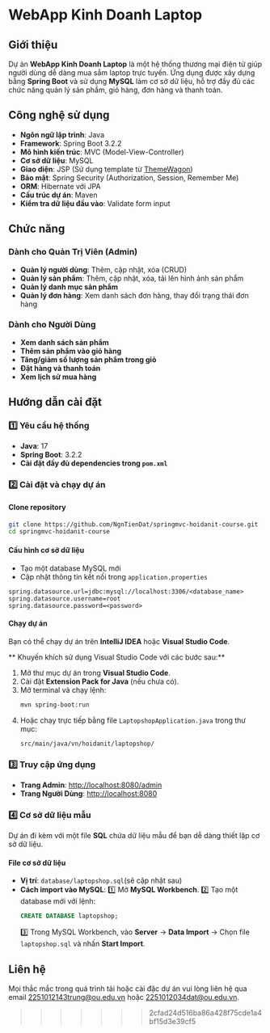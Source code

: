 # WebApp Kinh Doanh Laptop

## Giới thiệu
Dự án **WebApp Kinh Doanh Laptop** là một hệ thống thương mại điện tử giúp người dùng dễ dàng mua sắm laptop trực tuyến. Ứng dụng được xây dựng bằng **Spring Boot** và sử dụng **MySQL** làm cơ sở dữ liệu, hỗ trợ đầy đủ các chức năng quản lý sản phẩm, giỏ hàng, đơn hàng và thanh toán.

## Công nghệ sử dụng
- **Ngôn ngữ lập trình**: Java
- **Framework**: Spring Boot 3.2.2
- **Mô hình kiến trúc**: MVC (Model-View-Controller)
- **Cơ sở dữ liệu**: MySQL
- **Giao diện**: JSP (Sử dụng template từ [ThemeWagon](https://themewagon.com/))
- **Bảo mật**: Spring Security (Authorization, Session, Remember Me)
- **ORM**: Hibernate với JPA
- **Cấu trúc dự án**: Maven
- **Kiểm tra dữ liệu đầu vào**: Validate form input

## Chức năng
### Dành cho Quản Trị Viên (Admin)
- **Quản lý người dùng**: Thêm, cập nhật, xóa (CRUD)
- **Quản lý sản phẩm**: Thêm, cập nhật, xóa, tải lên hình ảnh sản phẩm
- **Quản lý danh mục sản phẩm**
- **Quản lý đơn hàng**: Xem danh sách đơn hàng, thay đổi trạng thái đơn hàng

### Dành cho Người Dùng
- **Xem danh sách sản phẩm**
- **Thêm sản phẩm vào giỏ hàng**
- **Tăng/giảm số lượng sản phẩm trong giỏ**
- **Đặt hàng và thanh toán**
- **Xem lịch sử mua hàng**

## Hướng dẫn cài đặt
### 1️⃣ Yêu cầu hệ thống
- **Java**: 17
- **Spring Boot**: 3.2.2
- **Cài đặt đầy đủ dependencies trong `pom.xml`**

### 2️⃣ Cài đặt và chạy dự án
#### Clone repository
```bash
git clone https://github.com/NgnTienDat/springmvc-hoidanit-course.git
cd springmvc-hoidanit-course
```
#### Cấu hình cơ sở dữ liệu
- Tạo một database MySQL mới
- Cập nhật thông tin kết nối trong `application.properties`
```properties
spring.datasource.url=jdbc:mysql://localhost:3306/<database_name>
spring.datasource.username=root
spring.datasource.password=<password>
```
#### Chạy dự án
Bạn có thể chạy dự án trên **IntelliJ IDEA** hoặc **Visual Studio Code**.

** Khuyến khích sử dụng Visual Studio Code với các bước sau:**
1. Mở thư mục dự án trong **Visual Studio Code**.
2. Cài đặt **Extension Pack for Java** (nếu chưa có).
3. Mở terminal và chạy lệnh:
   ```bash
   mvn spring-boot:run
   ```
4. Hoặc chạy trực tiếp bằng file `LaptopshopApplication.java` trong thư mục:
   ```
   src/main/java/vn/hoidanit/laptopshop/
   ```

### 3️⃣ Truy cập ứng dụng
- **Trang Admin**: [http://localhost:8080/admin](http://localhost:8080/admin)
- **Trang Người Dùng**: [http://localhost:8080](http://localhost:8080)

### 4️⃣ Cơ sở dữ liệu mẫu
Dự án đi kèm với một file **SQL** chứa dữ liệu mẫu để bạn dễ dàng thiết lập cơ sở dữ liệu.

#### File cơ sở dữ liệu
- **Vị trí**: `database/laptopshop.sql`(sẽ cập nhật sau)
- **Cách import vào MySQL**:
  1️⃣ Mở **MySQL Workbench**.
  2️⃣ Tạo một database mới với lệnh:
     ```sql
     CREATE DATABASE laptopshop;
     ```
  3️⃣ Trong MySQL Workbench, vào **Server** → **Data Import** → Chọn file `laptopshop.sql` và nhấn **Start Import**.


## Liên hệ
Mọi thắc mắc trong quá trình tải hoặc cài đặc dự án vui lòng liên hệ qua email 2251012143trung@ou.edu.vn hoặc 2251012034dat@ou.edu.vn. 

>>>>>>> 2cfad24d516ba86a428f75cde1a4bf15d3e39cf5
